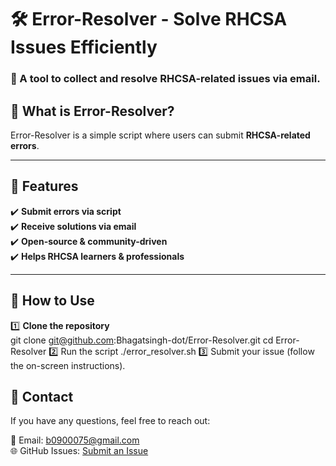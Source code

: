 # 🛠️ Error-Resolver - Solve RHCSA Issues Efficiently

### 🚀 A tool to collect and resolve RHCSA-related issues via email.

## 📌 What is Error-Resolver?
Error-Resolver is a simple script where users can submit **RHCSA-related errors**.  

---

## 🔧 Features
✔️ **Submit errors via script**  
✔️ **Receive solutions via email**  
✔️ **Open-source & community-driven**  
✔️ **Helps RHCSA learners & professionals**  

---

## 🚀 How to Use
1️⃣ **Clone the repository**  
   git clone git@github.com:Bhagatsingh-dot/Error-Resolver.git
   cd Error-Resolver
2️⃣  Run the script
./error_resolver.sh
3️⃣  Submit your issue (follow the on-screen instructions).

## 📧 Contact  
If you have any questions, feel free to reach out:  

📩 Email: b0900075@gmail.com  
🌐 GitHub Issues: [Submit an Issue](https://github.com/Bhagatsingh-dot/Error-Resolver/issues)  
